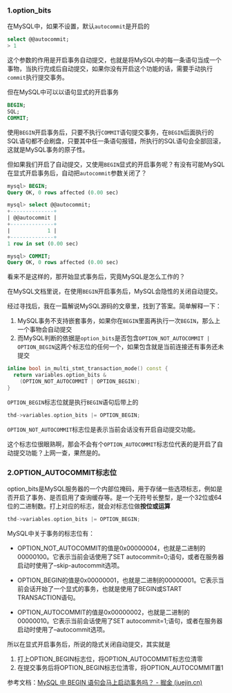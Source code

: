 ### 1.option_bits

在MySQL中，如果不设置，默认`autocommit`是开启的

```sql
select @@autocommit;
> 1
```

这个参数的作用是开启事务自动提交，也就是将MySQL中的每一条语句当成一个事物，当执行完成后自动提交，如果你没有开启这个功能的话，需要手动执行`commit`执行提交事务。

但在MySQL中可以以语句显式的开启事务

```sql
BEGIN;
SQL;
COMMIT;
```

使用`BEGIN`开启事务后，只要不执行`COMMIT`语句提交事务，在`BEGIN`后面执行的SQL语句都不会刷盘，只要其中任一条语句报错，所执行的SQL语句会全部回滚，这就是MySQL事务的原子性。

但如果我们开启了自动提交，又使用`BEGIN`显式的开启事务呢？有没有可能MySQL在显式开启事务后，自动把`autocommit`参数关闭了？

```sql
mysql> BEGIN;
Query OK, 0 rows affected (0.00 sec)

mysql> select @@autocommit;
+--------------+
| @@autocommit |
+--------------+
|            1 |
+--------------+
1 row in set (0.00 sec)

mysql> COMMIT;
Query OK, 0 rows affected (0.00 sec)
```

看来不是这样的，那开始显式事务后，究竟MySQL是怎么工作的？

在MySQL文档里说，在使用`BEGIN`开启事务后，MySQL会隐性的关闭自动提交。

经过寻找后，我在一篇解说MySQL源码的文章里，找到了答案。简单解释一下：

1. MySQL事务不支持嵌套事务，如果你在`BEGIN`里面再执行一次`BEGIN`，那么上一个事物会自动提交
2. 而MySQL判断的依据是`option_bits`是否包含`OPTION_NOT_AUTOCOMMIT | OPTION_BEGIN`这两个标志位的任何一个，如果包含就是当前连接还有事务还未提交

```c++
inline bool in_multi_stmt_transaction_mode() const {
  return variables.option_bits & 
    (OPTION_NOT_AUTOCOMMIT | OPTION_BEGIN);
}
```

`OPTION_BEGIN`标志位就是执行`BEGIN`语句后带上的

```c
thd->variables.option_bits |= OPTION_BEGIN;
```

`OPTION_NOT_AUTOCOMMIT`标志位是表示当前会话没有开启自动提交功能。

这个标志位很眼熟啊，那会不会有个`OPTION_AUTOCOMMIT`标志位代表的是开启了自动提交功能？上网一查，果然是的。

### 2.OPTION_AUTOCOMMIT标志位

option_bits是MySQL服务器的一个内部位掩码，用于存储一些选项标志，例如是否开启了事务、是否启用了查询缓存等。是一个无符号长整型，是一个32位或64位的二进制数。打上对应的标志，就会对标志位做**按位或运算**

```c
thd->variables.option_bits |= OPTION_BEGIN;
```

MySQL中关于事务的标志位有：

- OPTION_NOT_AUTOCOMMIT的值是0x00000004，也就是二进制的00000100。它表示当前会话使用了SET autocommit=0;语句，或者在服务器启动时使用了–skip-autocommit选项。

- OPTION_BEGIN的值是0x00000001，也就是二进制的00000001。它表示当前会话开始了一个显式的事务，也就是使用了BEGIN或START TRANSACTION语句。

- OPTION_AUTOCOMMIT的值是0x00000002，也就是二进制的00000010。它表示当前会话使用了SET autocommit=1;语句，或者在服务器启动时使用了–autocommit选项。

所以在显式开启事务后，所说的隐式关闭自动提交，其实就是

1. 打上OPTION_BEGIN标志位，将OPTION_AUTOCOMMIT标志位清零
2. 在提交事务后将OPTION_BEGIN标志位清零，将OPTION_AUTOCOMMIT置1

参考文档：[MySQL 中 BEGIN 语句会马上启动事务吗？ - 掘金 (juejin.cn)](https://juejin.cn/post/7322156751818031141)





